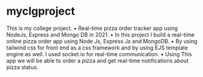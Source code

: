 # myclgproject
This is my college project.
• Real-time pizza order tracker app using
NodeJs, Express and Mongo DB in 2021.
• In this project I build a real-time online
pizza order app using Node Js, Express Js
and MongoDB.
• By using tailwind css for front end as a css
framework and by using EJS template
engine as well. I used socket.io for
real-time communication.
• Using This app we will be able to order a
pizza and get real-time notifications about
pizza status.
